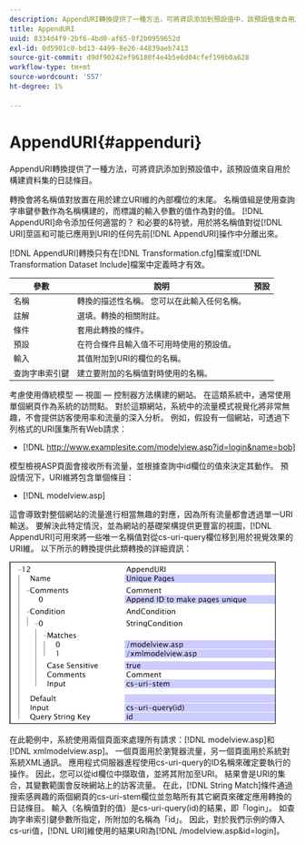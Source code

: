 ```yaml
---
description: AppendURI轉換提供了一種方法，可將資訊添加到預設值中，該預設值來自用於構建資料集的日誌條目。
title: AppendURI
uuid: 8334d4f9-2bf6-4bd0-af65-8f2b0959652d
exl-id: 0d5901c0-bd13-4499-8e26-44839aeb7413
source-git-commit: d9df90242ef96188f4e4b5e6d04cfef196b0a628
workflow-type: tm+mt
source-wordcount: '557'
ht-degree: 1%

---
```


# AppendURI{#appenduri}

AppendURI轉換提供了一種方法，可將資訊添加到預設值中，該預設值來自用於構建資料集的日誌條目。

轉換會將名稱值對放置在用於建立URI維的內部欄位的末尾。 名稱值組是使用查詢字串鍵參數作為名稱構建的，而標識的輸入參數的值作為對的值。 [!DNL AppendURI]命令添加任何適當的？ 和必要的&amp;符號，用於將名稱值對從[!DNL URI]莖區和可能已應用到URI的任何先前[!DNL AppendURI]操作中分離出來。

[!DNL AppendURI]轉換只有在[!DNL Transformation.cfg]檔案或[!DNL Transformation Dataset Include]檔案中定義時才有效。

| 參數 | 說明 | 預設 |
|---|---|---|
| 名稱 | 轉換的描述性名稱。 您可以在此輸入任何名稱。 |  |
| 註解 | 選填。轉換的相關附註。 |  |
| 條件 | 套用此轉換的條件。 |  |
| 預設 | 在符合條件且輸入值不可用時使用的預設值。 |  |
| 輸入 | 其值附加到URI的欄位的名稱。 |  |
| 查詢字串索引鍵 | 建立要附加的名稱值對時使用的名稱。 |  |

考慮使用傳統模型 — 視圖 — 控制器方法構建的網站。 在這類系統中，通常使用單個網頁作為系統的訪問點。 對於這類網站，系統中的流量模式視覺化將非常無趣，不會提供訪客使用率和流量的深入分析。 例如，假設有一個網站，可透過下列格式的URI匯集所有Web請求：

* [!DNL http://www.examplesite.com/modelview.asp?id=login&name=bob]

模型檢視ASP頁面會接收所有流量，並根據查詢中id欄位的值來決定其動作。 預設情況下，URI維將包含單個條目：

* [!DNL modelview.asp]

這會導致對整個網站的流量進行相當無趣的對應，因為所有流量都會透過單一URI輸送。 要解決此特定情況，並為網站的基礎架構提供更豐富的視圖，[!DNL AppendURI]可用來將一些唯一名稱值對從cs-uri-query欄位移到用於視覺效果的URI維。 以下所示的轉換提供此類轉換的詳細資訊：

![](assets/cfg_TransformationType_AppendURI.png)

在此範例中，系統使用兩個頁面來處理所有請求：[!DNL modelview.asp]和[!DNL xmlmodelview.asp]。 一個頁面用於瀏覽器流量，另一個頁面用於系統對系統XML通訊。 應用程式伺服器進程使用cs-uri-query的ID名稱來確定要執行的操作。 因此，您可以從id欄位中擷取值，並將其附加至URI。 結果會是URI的集合，其變數範圍會反映網站上的訪客流量。 在此，[!DNL String Match]條件通過搜索感興趣的兩個網頁的cs-uri-stem欄位並忽略所有其它網頁來確定應用轉換的日誌條目。 輸入（名稱值對的值）是cs-uri-query(id)的結果，即「login」。 如查詢字串索引鍵參數所指定，所附加的名稱為「id」。 因此，對於我們示例的傳入cs-uri值，[!DNL URI]維使用的結果URI為[!DNL /modelview.asp&id=login]。
